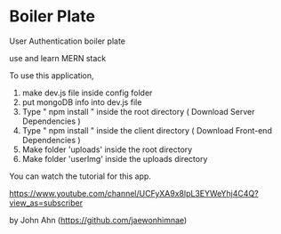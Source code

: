 # Boiler Plate

User Authentication boiler plate

use and learn MERN stack

To use this application,

1. make dev.js file inside config folder
2. put mongoDB info into dev.js file
3. Type " npm install " inside the root directory ( Download Server Dependencies )
4. Type " npm install " inside the client directory ( Download Front-end Dependencies )
5. Make folder 'uploads' inside the root directory
6. Make folder 'userImg' inside the uploads directory

You can watch the tutorial for this app.

https://www.youtube.com/channel/UCFyXA9x8lpL3EYWeYhj4C4Q?view_as=subscriber

by John Ahn (https://github.com/jaewonhimnae)
